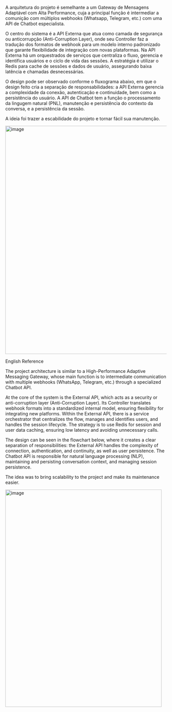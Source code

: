 A arquitetura do projeto é semelhante a um Gateway de Mensagens Adaptável com Alta Performance, cuja a principal função é intermediar a comunição com múltiplos webhooks (Whatsapp, Telegram, etc.) com uma API de Chatbot especialista.


O centro do sistema é a API Externa que atua como camada de segurança ou anticorrupção (Anti-Corruption Layer), onde seu Controller faz a tradução dos formatos de webhook para um modelo interno padronizado que garante flexibilidade de integração com novas plataformas.
Na API Externa há um orquestrados de serviços que centraliza o fluxo, gerencia e identifica usuários e o ciclo de vida das sessões. A estratégia é utilizar o Redis para cache de sessões e dados de usuário, assegurando baixa latência e chamadas desnecessárias.

O design pode ser observado conforme o fluxograma abaixo, em que o design feito cria a separação de responsabilidades: a API Externa gerencia a complexidade da conexão, autenticação e continuidade, bem como a persistência do usuário. A API de Chatbot tem a função o processamento da lingugem natural (PNL), manutenção e persistência do contexto da conversa, e a persistência da sessão.

A ideia foi trazer a escabilidade do projeto e tornar fácil sua manutenção. 

<img width="527" height="714" alt="image" src="https://github.com/user-attachments/assets/4153e56d-305c-4e72-98dc-da8e90d8204c" />



English Reference

The project architecture is similar to a High-Performance Adaptive Messaging Gateway, whose main function is to intermediate communication with multiple webhooks (WhatsApp, Telegram, etc.) through a specialized Chatbot API.

At the core of the system is the External API, which acts as a security or anti-corruption layer (Anti-Corruption Layer). Its Controller translates webhook formats into a standardized internal model, ensuring flexibility for integrating new platforms.
Within the External API, there is a service orchestrator that centralizes the flow, manages and identifies users, and handles the session lifecycle. The strategy is to use Redis for session and user data caching, ensuring low latency and avoiding unnecessary calls.

The design can be seen in the flowchart below, where it creates a clear separation of responsibilities: the External API handles the complexity of connection, authentication, and continuity, as well as user persistence. The Chatbot API is responsible for natural language processing (NLP), maintaining and persisting conversation context, and managing session persistence.

The idea was to bring scalability to the project and make its maintenance easier.

<img width="488" height="680" alt="image" src="https://github.com/user-attachments/assets/2c494284-7afc-4748-96b5-7ed7fce51b44" />
